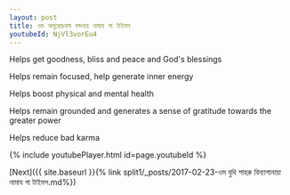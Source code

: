 ```yaml
---
layout: post
title: ওম অসুরেন্দ্রনাম বন্দনায় নামায গা টাইমস
youtubeId: NjVl3vorEu4
---
```

 
 
Helps get goodness, bliss and peace and God's blessings
 
Helps remain focused, help generate inner energy 
 
Helps boost physical and mental health 
 
Helps remain grounded and generates a sense of gratitude towards the greater power 
 
Helps reduce bad karma
 
 
 
 


{% include youtubePlayer.html id=page.youtubeId %}
 
[Next]({{ site.baseurl }}{% link  split1/_posts/2017-02-23-ওম যুধি শাহরু বিন্যাশানায়া নামায গা টাইমস.md%})
 
